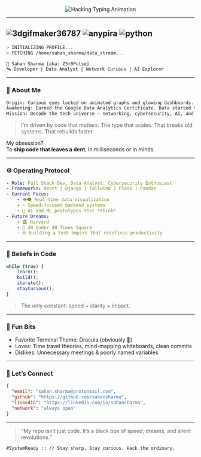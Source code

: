 <!-- Glitchy Hacking Typing Animation -->
<p align="center">
  <img src="https://readme-typing-svg.herokuapp.com?font=Share+Tech+Mono&size=24&duration=1000&pause=500&color=00FF00&center=true&vCenter=true&random=false&width=600&lines=Initializing+System...;Bypassing+Firewall...;Decrypting+Data+Stream...;Hacking+Sequence+Initiated...;System+Override+Complete" alt="Hacking Typing Animation" />
</p>


---
![3dgifmaker36787](https://github.com/user-attachments/assets/e3124749-54c6-46b8-ac8e-278a94b7bd3d)
![anypira](https://github.com/user-attachments/assets/3757dde2-d39d-4daf-a50f-015a0f912b15)
![python](https://github.com/user-attachments/assets/f8c4817f-b9db-4e95-b3cc-52b1997fc64f)
---

```bash
> INITIALIZING PROFILE...
> FETCHING /home/sahan_sharma/data_stream...

👾 Sahan Sharma [aka: Z3r0Pulse]  
🛰️ Developer | Data Analyst | Network Curious | AI Explorer  
```

---

### 🧠 About Me

```txt
Origin: Curious eyes locked on animated graphs and glowing dashboards.
Awakening: Earned the Google Data Analytics Certificate. Data started talking.
Mission: Decode the tech universe — networking, cybersecurity, AI, and beyond.
```

> I’m driven by code that matters. The type that scales. That breaks old systems. That rebuilds faster.

My obsession?  
To **ship code that leaves a dent**, in milliseconds or in minds.

---

### ⚙️ Operating Protocol

```yaml
- Role: Full Stack Dev, Data Analyst, Cybersecurity Enthusiast
- Frameworks: React | Django | Tailwind | Flask | Pandas
- Current Focus:
    - 👁️‍🗨️ Real-time data visualization
    - ⚡ Speed-focused backend systems
    - 🧠 AI and ML prototypes that *think*
- Future Dreams:
    - 🏛️ Harvard
    - 🧬 40 Under 40 Times Square
    - 🌐 Building a tech empire that redefines productivity
```

---

### 🧬 Beliefs in Code

```js
while (true) {
    learn();
    build();
    iterate();
    stayCurious();
}
```

> The only constant: speed + clarity + impact.

---

### 🔐 Fun Bits

- Favorite Terminal Theme: Dracula (obviously 🦇)
- Loves: Time travel theories, mind-mapping whiteboards, clean commits
- Dislikes: Unnecessary meetings & poorly named variables

---

### 📡 Let’s Connect

```json
{
  "email": "sahan.sharma@protonmail.com",
  "github": "https://github.com/sahansharma",
  "linkedin": "https://linkedin.com/in/sahansharma",
  "network": "always open"
}
```

---

> “My repo isn’t just code. It’s a black box of speed, dreams, and silent revolutions.”

`#SystemReady :: // Stay sharp. Stay curious. Hack the ordinary.`
